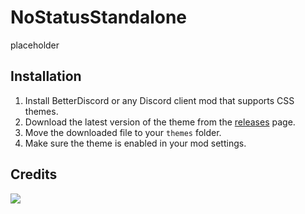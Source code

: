 # NoStatusStandalone
placeholder
## Installation
1. Install BetterDiscord or any Discord client mod that supports CSS themes.
2. Download the latest version of the theme from the [releases](https://github.com/qxxst/NoStatusStandalone/releases) page.
3. Move the downloaded file to your `themes` folder.
4. Make sure the theme is enabled in your mod settings.
## Credits
<a href="https://github.com/qxxst/NoStatusStandalone/graphs/contributors"><img src="https://contrib.rocks/image?repo=qxxst/NoStatusStandalone"></a>
